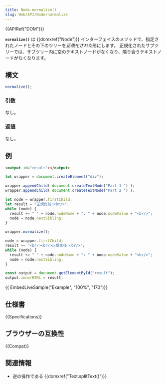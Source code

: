 ```yaml
---
title: Node.normalize()
slug: Web/API/Node/normalize
---
```


{{APIRef("DOM")}}

**`normalize()`** は {{domxref("Node")}} インターフェイスのメソッドで、指定されたノードとその下のツリーを*正規化された*形にします。
正規化されたサブツリーでは、サブツリー内に空のテキストノードがなくなり、隣り合うテキストノードがなくなります。

## 構文

```js
normalize();
```

### 引数

なし。

### 返値

なし。

## 例

```html
<output id="result"></output>
```

```js
let wrapper = document.createElement("div");

wrapper.appendChild( document.createTextNode("Part 1 ") );
wrapper.appendChild( document.createTextNode("Part 2 ") );

let node = wrapper.firstChild;
let result = "正規化前:<br/>";
while (node) {
  result += " " + node.nodeName + ": " + node.nodeValue + "<br/>";
  node = node.nextSibling;
}

wrapper.normalize();

node = wrapper.firstChild;
result += "<br/><br/>正規化後:<br/>";
while (node) {
  result += " " + node.nodeName + ": " + node.nodeValue + "<br/>";
  node = node.nextSibling;
}

const output = document.getElementById("result");
output.innerHTML = result;
```

{{ EmbedLiveSample("Example", "100%", "170")}}

## 仕様書

{{Specifications}}

## ブラウザーの互換性

{{Compat}}

## 関連情報

- 逆の操作である {{domxref("Text.splitText()")}}
